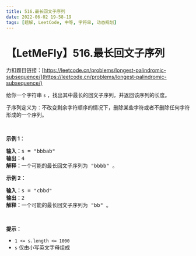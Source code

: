 ```yaml
---
title: 516.最长回文子序列
date: 2022-06-02 19-58-19
tags: [题解, LeetCode, 中等, 字符串, 动态规划]
---
```


# 【LetMeFly】516.最长回文子序列

力扣题目链接：[https://leetcode.cn/problems/longest-palindromic-subsequence/](https://leetcode.cn/problems/longest-palindromic-subsequence/)

<p>给你一个字符串 <code>s</code> ，找出其中最长的回文子序列，并返回该序列的长度。</p>

<p>子序列定义为：不改变剩余字符顺序的情况下，删除某些字符或者不删除任何字符形成的一个序列。</p>

<p> </p>

<p><strong>示例 1：</strong></p>

<pre>
<strong>输入：</strong>s = "bbbab"
<strong>输出：</strong>4
<strong>解释：</strong>一个可能的最长回文子序列为 "bbbb" 。
</pre>

<p><strong>示例 2：</strong></p>

<pre>
<strong>输入：</strong>s = "cbbd"
<strong>输出：</strong>2
<strong>解释：</strong>一个可能的最长回文子序列为 "bb" 。
</pre>

<p> </p>

<p><strong>提示：</strong></p>

<ul>
	<li><code>1 <= s.length <= 1000</code></li>
	<li><code>s</code> 仅由小写英文字母组成</li>
</ul>


    